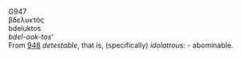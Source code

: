 <body>
  <p>G947<br>  βδελυκτός  <br> bdeluktos  <br><i>bdel-ook-tos‘ </i><br>From <a href="g0948.htm">948</a>  <i>detestable</i>, that is, (specifically) <i>idolatrous:</i> - abominable.<br></p>
 </body>